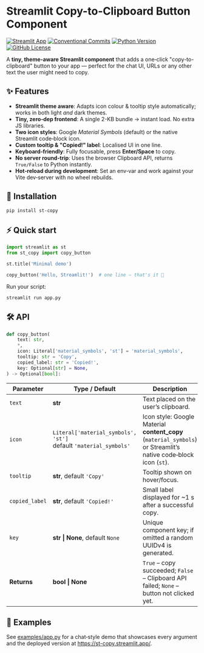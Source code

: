 # Streamlit Copy-to-Clipboard Button Component

[![Streamlit App](https://static.streamlit.io/badges/streamlit_badge_black_red.svg)](https://st-copy.streamlit.app/) [![Conventional Commits](https://img.shields.io/badge/Conventional%20Commits-1.0.0-yellow.svg)](https://conventionalcommits.org) [![Python Version](https://img.shields.io/python/required-version-toml?tomlFilePath=https%3A%2F%2Fraw.githubusercontent.com%2Falex-feel%2Fst-copy%2Frefs%2Fheads%2Fmain%2Fpyproject.toml)](https://github.com/alex-feel/st-copy/blob/main/pyproject.toml) [![GitHub License](https://img.shields.io/github/license/alex-feel/st-copy)](https://github.com/alex-feel/st-copy/blob/main/LICENSE)

A **tiny, theme‑aware Streamlit component** that adds a one‑click "copy-to-clipboard" button to your app — perfect for the chat UI, URLs or any other text the user might need to copy.

## ✨ Features
- **Streamlit theme aware**: Adapts icon colour & tooltip style automatically; works in both light _and_ dark themes.
- **Tiny, zero‑dep frontend**: A single 2-KB bundle → instant load. No extra JS libraries.
- **Two icon styles**: Google *Material Symbols* (default) or the native Streamlit code‑block icon.
- **Custom tooltip & "Copied!" label**: Localised UI in one line.
- **Keyboard‑friendly**: Fully focusable, press **Enter/Space** to copy.
- **No server round‑trip**: Uses the browser Clipboard API, returns `True/False` to Python instantly.
- **Hot‑reload during development**: Set an env‑var and work against your Vite dev‑server with no wheel rebuilds.

## 🔧 Installation

```bash
pip install st-copy
````

## ⚡ Quick start

```python
import streamlit as st
from st_copy import copy_button

st.title('Minimal demo')

copy_button('Hello, Streamlit!')  # one line – that's it 🎉
```

Run your script:

```
streamlit run app.py
```

## 🛠 API

```python
def copy_button(
    text: str,
    *,
    icon: Literal['material_symbols', 'st'] = 'material_symbols',
    tooltip: str = 'Copy',
    copied_label: str = 'Copied!',
    key: Optional[str] = None,
) -> Optional[bool]:
```

| Parameter      | Type / Default                                                      | Description                                                                                                      |
| -------------- | ------------------------------------------------------------------- |------------------------------------------------------------------------------------------------------------------|
| `text`         | **str**                                                             | Text placed on the user’s clipboard.                                                                             |
| `icon`         | `Literal['material_symbols', 'st']`<br>default `'material_symbols'` | Icon style: Google Material **content\_copy** (`material_symbols`) or Streamlit’s native code‑block icon (`st`). |
| `tooltip`      | **str**, default `'Copy'`                                           | Tooltip shown on hover/focus.                                                                                    |
| `copied_label` | **str**, default `'Copied!'`                                        | Small label displayed for ~1 s after a successful copy.                                                          |
| `key`          | **str \| None**, default `None`                                     | Unique component key; if omitted a random UUIDv4 is generated.                                                   |
| **Returns**    | **bool \| None**                                                    | `True` – copy succeeded; `False` – Clipboard API failed; `None` – button not clicked yet.                        |

## 🎨 Examples

See [examples/app.py](./examples/app.py) for a chat‑style demo that showcases every argument and the deployed version at https://st-copy.streamlit.app/.
